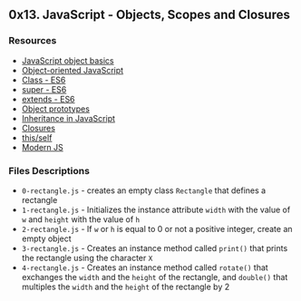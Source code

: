 ## 0x13. JavaScript - Objects, Scopes and Closures

### Resources
* [JavaScript object basics](https://developer.mozilla.org/en-US/docs/Learn/JavaScript/Objects/Basics)
* [Object-oriented JavaScript](https://developer.mozilla.org/en-US/docs/Learn/JavaScript/Objects/Object-oriented_JS)
* [Class - ES6](https://developer.mozilla.org/en-US/docs/Web/JavaScript/Reference/Classes)
* [super - ES6](https://developer.mozilla.org/en-US/docs/Web/JavaScript/Reference/Operators/super)
* [extends - ES6](https://developer.mozilla.org/en-US/docs/Web/JavaScript/Reference/Classes/extends)
* [Object prototypes](https://developer.mozilla.org/en-US/docs/Learn/JavaScript/Objects/Object_prototypes)
* [Inheritance in JavaScript](https://developer.mozilla.org/en-US/docs/Learn/JavaScript/Objects/Inheritance)
* [Closures](https://developer.mozilla.org/en-US/docs/Web/JavaScript/Closures)
* [this/self](https://alistapart.com/article/getoutbindingsituations/)
* [Modern JS](https://github.com/mbeaudru/modern-js-cheatsheet)

### Files Descriptions
* `0-rectangle.js` - creates an empty class `Rectangle` that defines a rectangle
* `1-rectangle.js` - Initializes the instance attribute `width` with the value of `w` and `height` with the value of `h`
* `2-rectangle.js` - If `w` or `h` is equal to 0 or not a positive integer, create an empty object
* `3-rectangle.js` - Creates an instance method called `print()` that prints the rectangle using the character `X`
* `4-rectangle.js` - Creates an instance method called `rotate()` that exchanges the `width` and the `height` of the rectangle, and `double()` that multiples the `width` and the `height` of the rectangle by 2
